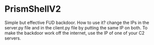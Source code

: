 # PrismShellV2
Simple but effective FUD backdoor. How to use it? change the IPs in the server.py file and in the client.py file by putting the same IP on both. To make the backdoor work off the internet, use the IP of one of your C2 servers.
